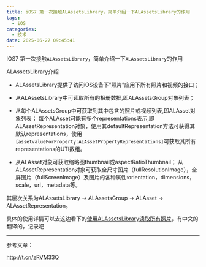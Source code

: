 ```yaml
---
title: iOS7 第一次接触ALAssetsLibrary，简单介绍一下ALAssetsLibrary的作用
tags:
  - iOS
categories:
  - 技术
date: 2025-06-27 09:45:41
---
```


IOS7 第一次接触`ALAssetsLibrary`，简单介绍一下`ALAssetsLibrary`的作用

ALAssetsLibrary介绍

- ALAssetsLibrary提供了访问iOS设备下”照片”应用下所有照片和视频的接口；

- 从ALAssetsLibrary中可读取所有的相册数据,即ALAssetsGroup对象列表；

- 从每个ALAssetsGroup中可获取到其中包含的照片或视频列表,即ALAsset对象列表；
  每个ALAsset可能有多个representations表示,即ALAssetRepresentation对象，使用其defaultRepresentation方法可获得其默认representations，使用`[assetvalueForProperty:ALAssetPropertyRepresentations]`可获取其所有representations的UTI数组。


- 从ALAsset对象可获取缩略图thumbnail或aspectRatioThumbnail；
  从ALAssetRepresentation对象可获取全尺寸图片（fullResolutionImage），全屏图片（fullScreenImage）及图片的各种属性:orientation，dimensions，scale，url，metadata等。

其层次关系为ALAssetsLibrary -> ALAssetsGroup -> ALAsset -> ALAssetRepresentation。

具体的使用详情可以去这边看下的[使用ALAssetsLibrary读取所有照片](http://www.winddisk.com/2013/06/30/%E4%BD%BF%E7%94%A8alassetslibrary%E8%AF%BB%E5%8F%96%E6%89%80%E6%9C%89%E7%85%A7%E7%89%87/)，有中文的翻译的，记录吧

---

参考文章：

http://t.cn/zRVM33Q

